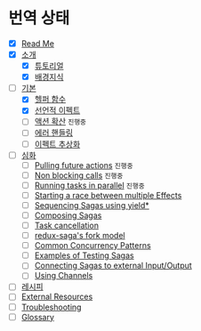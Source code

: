 # 번역 상태

* [x] [Read Me](/README.md)
* [x] [소개](/introduction/README.md)
  * [x] [튜토리얼](/introduction/BeginnerTutorial.md)
  * [x] [배경지식](/introduction/SagaBackground.md) 
* [ ] [기본](/basics/README.md)
  * [x] [헬퍼 함수](/basics/UsingSagaHelpers.md)
  * [x] [선언적 이펙트](/basics/DeclarativeEffects.md)
  * [ ] [액션 확산](/basics/DispatchingActions.md) `진행중`
  * [ ] [에러 핸들링](/basics/ErrorHandling.md)
  * [ ] [이펙트 추상화](/basics/Effect.md)
* [ ] [심화](/advanced/README.md)
  * [ ] [Pulling future actions](/advanced/FutureActions.md) `진행중`
  * [ ] [Non blocking calls](/advanced/NonBlockingCalls.md) `진행중`
  * [ ] [Running tasks in parallel](/advanced/RunningTasksInParallel.md) `진행중`
  * [ ] [Starting a race between multiple Effects](/advanced/RacingEffects.md)
  * [ ] [Sequencing Sagas using yield*](/advanced/SequencingSagas.md)
  * [ ] [Composing Sagas](/advanced/ComposingSagas.md)
  * [ ] [Task cancellation](/advanced/TaskCancellation.md)
  * [ ] [redux-saga's fork model](/advanced/ForkModel.md)
  * [ ] [Common Concurrency Patterns](/advanced/Concurrency.md)
  * [ ] [Examples of Testing Sagas](/advanced/Testing.md)
  * [ ] [Connecting Sagas to external Input/Output](/advanced/UsingRunSaga.md)
  * [ ] [Using Channels](/advanced/Channels.md)
* [ ] [레시피](/recipes/README.md)
* [ ] [External Resources](/ExternalResources.md)
* [ ] [Troubleshooting](/Troubleshooting.md)
* [ ] [Glossary](/Glossary.md)
